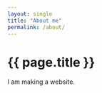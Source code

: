 ```yaml
---
layout: single
title: "About me"
permalink: /about/
---
```


# {{ page.title }}

I am making a website.
